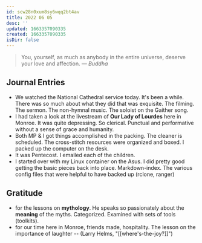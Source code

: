 ```yaml
---
id: scw28n0xum8sy6wqq2bt4av
title: 2022 06 05
desc: ''
updated: 1663357090335
created: 1663357090335
isDir: false
---
```



> You, yourself, as much as anybody in the entire universe, deserve your love and affection.
> — <cite>Buddha</cite>

## Journal Entries
-  We watched the National Cathedral service today. It's been a while. There was so much about what they did that was exquisite. The filming. The sermon. The non-hymnal music. The soloist on the Gaither song. 
- I had taken a look at the livestream of **Our Lady of Lourdes** here in Monroe. It was quite depressing. So clerical. Punctual and performative without a sense of grace and humanity.
- Both MP & I got things accomplished in the packing. The cleaner is scheduled. The cross-stitch resources were organized and boxed. I packed up the computer on the desk.
- It was Pentecost. I emailed each of the children.
- I started over with my Linux container on the Asus. I did pretty good getting the basic pieces back into place. Markdown-index. The various config files that were helpful to have backed up (rclone, ranger)

## Gratitude
- for the lessons on **mythology**. He speaks so passionately about the **meaning** of the myths. Categorized. Examined with sets of tools (toolkits).
- for our time here in Monroe, friends made, hospitality. The lesson on the importance of laughter -- (Larry Helms, "[[where's-the-joy?]]")
